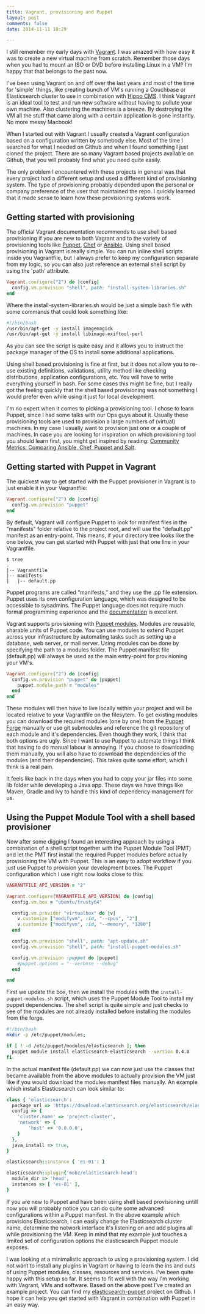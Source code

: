 ```yaml
---
title: Vagrant, provisioning and Puppet
layout: post
comments: false
date: 2014-11-11 10:29

---
```


I still remember my early days with [Vagrant](http://vagrantup.com). I was amazed with how easy it was to create a new virtual machine from scratch. Remember those days when you had to mount an ISO or DVD before installing Linux in a VM? I'm happy that that belongs to the past now. 

I've been using Vagrant on and off over the last years and most of the time for 'simple' things, like creating bunch of VM's running a Couchbase or Elasticsearch cluster to use in combination with [Hippo CMS](http://www.onehippo.org). I think Vagrant is an ideal tool to test and run new software without having to pollute your own machine. Also clustering the machines is a breeze. By destroying the VM all the stuff that came along with a certain application is gone instantly. No more messy Macbook!

When I started out with Vagrant I usually created a Vagrant configuration based on a configuration written by somebody else. Most of the time I searched for what I needed on Github and when I found something I just cloned the project. There are so many Vagrant based projects available on Github, that you will probably find what you need quite easily.

The only problem I encountered with these projects in general was that every project had a different setup and used a different kind of provisioning system. The type of provisioning probably depended upon the personal or company preference of the user that maintained the repo. I quickly learned that it made sense to learn how these provisioning systems work.

## Getting started with provisioning

The official Vagrant documentation recommends to use shell based provisioning if you are new to both Vagrant and to the variety of  provisioning tools like [Puppet](http://puppetlabs.com/), [Chef](https://www.getchef.com/) or [Ansible](http://www.ansible.com/home). Using shell based provisioning in Vagrant is really simple. You can run inline shell scripts inside you Vagrantfile, but I always prefer to keep my configuration separate from my logic, so you can also just reference an external shell script by using the 'path' attribute.

``` ruby
Vagrant.configure("2") do |config|
  config.vm.provision "shell", path: "install-system-libraries.sh"
end
```

Where the install-system-libraries.sh would be just a simple bash file with some commands that could look something like:

``` bash
#!/bin/bash
/usr/bin/apt-get -y install imagemagick
/usr/bin/apt-get -y install libimage-exiftool-perl
```

As you can see the script is quite easy and it allows you to instruct the package manager of the OS to install some additional applications.

Using shell based provisioning is fine at first, but it does not allow you to re-use existing definitions, validations, utility method like checking distributions, application configurations, etc. You will have to write everything yourself in bash. For some cases this might be fine, but I really got the feeling quickly that the shell based provisioning was not something I would prefer even while using it just for local development.

I'm no expert when it comes to picking a provisioning tool. I chose to learn Puppet, since I had some talks with our Ops guys about it. Usually these provisioning tools are used to provision a large numbers of (virtual) machines. In my case I usually want to provision just one or a couple of machines. In case you are looking for inspiration on which provisioning tool you should learn first, you might get inspired by reading: [Community Metrics: Comparing Ansible, Chef, Puppet and Salt](http://redmonk.com/sogrady/2013/12/06/configuration-management-2013/).

## Getting started with Puppet in Vagrant

The quickest way to get started with the Puppet provisioner in Vagrant is to just enable it in your Vagrantfile:

``` ruby
Vagrant.configure("2") do |config|
  config.vm.provision "puppet"
end
```

By default, Vagrant will configure Puppet to look for manifest files in the "manifests" folder relative to the project root, and will use the "default.pp" manifest as an entry-point. This means, if your directory tree looks like the one below, you can get started with Puppet with just that one line in your Vagrantfile.

```
$ tree
.
|-- Vagrantfile
|-- manifests
|   |-- default.pp
```

Puppet programs are called “manifests,” and they use the .pp file extension. Puppet uses its own configuration language, which was designed to be accessible to sysadmins. The Puppet language does not require much formal programming experience and the [documentation](https://docs.puppetlabs.com/) is excellent.

Vagrant supports provisioning with [Puppet modules](https://docs.puppetlabs.com/guides/modules.html). Modules are reusable, sharable units of Puppet code. You can use modules to extend Puppet across your infrastructure by automating tasks such as setting up a database, web server, or mail server. Using modules can be done by specifying the path to a modules folder. The Puppet manifest file (default.pp) will always be used as the main entry-point for provisioning your VM's.

``` ruby
Vagrant.configure("2") do |config|
  config.vm.provision "puppet" do |puppet|
    puppet.module_path = "modules"
  end
end
```

These modules will then have to live locally within your project and will be located relative to your Vagrantfile on the filesytem. To get existing modules you can download the required modules (one by one) from the [Puppet Forge](https://forge.puppetlabs.com/) manually or use git submodules and reference the git repository of each module and it's dependencies. Even though they work, I think that both options are ugly. Since I want to use Puppet to automate things I think that having to do manual labour is annoying. If you choose to downloading them manually, you will also have to download the dependencies of the modules (and their dependencies). This takes quite some effort, which I think is a real pain.

It feels like back in the days when you had to copy your jar files into some lib folder while developing a Java app. These days we have things like Maven, Gradle and Ivy to handle this kind of dependency management for us.

## Using the Puppet Module Tool with a shell based provisioner

Now after some digging I found an interesting approach by using a combination of a shell script together with the Puppet Module Tool (PMT) and let the PMT first install the required Puppet modules before actually provisioning the VM with Puppet. This is an easy to adopt workflow if you just use Puppet to provision your development boxes. The Puppet configuration which I use right now looks close to this:

``` ruby
VAGRANTFILE_API_VERSION = "2"

Vagrant.configure(VAGRANTFILE_API_VERSION) do |config|
  config.vm.box = "ubuntu/trusty64"

  config.vm.provider "virtualbox" do |v|
    v.customize ["modifyvm", :id, "--cpus", "2"]
    v.customize ["modifyvm", :id, "--memory", "1280"]
  end

  config.vm.provision "shell", path: "apt-update.sh"
  config.vm.provision "shell", path: "install-puppet-modules.sh"

  config.vm.provision :puppet do |puppet|
    #puppet.options = "--verbose --debug"
  end

end
```

First we update the box, then we install the modules with the ```install-puppet-modules.sh``` script, which uses the Puppet Module Tool to install my puppet dependencies. The shell script is quite simple and just checks to see of the modules are not already installed before installing the modules from the forge.

``` bash
#!/bin/bash
mkdir -p /etc/puppet/modules;

if [ ! -d /etc/puppet/modules/elasticsearch ]; then
  puppet module install elasticsearch-elasticsearch --version 0.4.0
fi
```

In the actual manifest file (default.pp) we can now just use the classes that became available from the above modules to actually provision the VM just like if you would download the modules manifest files manually. An example which installs Elasticsearch can look similar to:

``` ruby
class { 'elasticsearch':
  package_url => 'https://download.elasticsearch.org/elasticsearch/elasticsearch/elasticsearch-1.3.2.deb',
  config => {
    'cluster.name' => 'project-cluster',
    'network' => {
        'host' => '0.0.0.0',
    }
  },
  java_install => true,
}

elasticsearch::instance { 'es-01': }

elasticsearch::plugin{'mobz/elasticsearch-head':
  module_dir => 'head',
  instances => [ 'es-01' ],
}

```

If you are new to Puppet and have been using shell based provisioning untill now you will probably notice you can do quite some advanced configurations within a Puppet manifest. In the above example which provisions Elasticsearch, I can easily change the Elasticsearch cluster name, determine the network interface it's listening on and add plugins all while provisioning the VM. Keep in mind that my example just touches a limited set of configuration options the elasticsearch Puppet module exposes.  

I was looking at a minimalistic approach to using a provisioning system. I did not want to install any plugins in Vagrant or having to learn the ins and outs of using Puppet modules, classes, resources and services. I've been quite happy with this setup so far. It seems to fit well with the way I'm working with Vagrant, VMs and software. Based on the above post I've created an example project. You can find my [elasticsearch-puppet](https://github.com/jreijn/vagrants/tree/master/elasticsearch-puppet) project on Github. I hope it can help you get started with Vagrant in combination with Puppet in an easy way.
